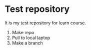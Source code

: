 # Test repository

It is my test repository for learn course.
1. Make repo
2. Pull to local laptop
3. Make a branch
